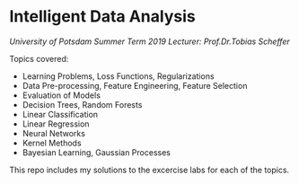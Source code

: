 # Intelligent Data Analysis  

*University of Potsdam*
*Summer Term 2019*
*Lecturer: Prof.Dr.Tobias Scheffer*

Topics covered:
- Learning Problems, Loss Functions, Regularizations
- Data Pre-processing, Feature Engineering, Feature Selection
- Evaluation of Models
- Decision Trees, Random Forests
- Linear Classification
- Linear Regression
- Neural Networks
- Kernel Methods
- Bayesian Learning, Gaussian Processes

This repo includes my solutions to the excercise labs for each of the topics.
